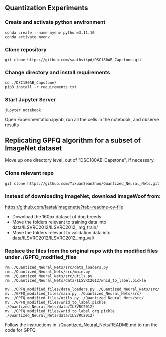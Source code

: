 ## Quantization Experiments

### Create and activate python environment
```
conda create --name myenv python=3.11.10
conda activate myenv
```

### Clone repository
```
git clone https://github.com/saathvikpd/DSC180AB_Capstone.git
```

### Change directory and install requirements
```
cd ./DSC180AB_Capstone/
pip3 install -r requirements.txt
```

### Start Jupyter Server
```
jupyter notebook
```

Open Experimentation.ipynb, run all the cells in the notebook, and observe results


## Replicating GPFQ algorithm for a subset of ImageNet dataset

Move up one directory level, out of "DSC180AB_Capstone", if necessary.

### Clone relevant repo
```
git clone https://github.com/YixuanSeanZhou/Quantized_Neural_Nets.git
```

### Instead of downloading ImageNet, download ImageWoof from:

https://github.com/fastai/imagenette?tab=readme-ov-file

- Download the 160px dataset of dog breeds
- Move the folders relevant to training data into data/ILSVRC2012/ILSVRC2012_img_train/
- Move the folders relevant to validation data into data/ILSVRC2012/ILSVRC2012_img_val/

### Replace the files from the original repo with the modified files under ./GPFQ_modified_files

```
rm ./Quantized_Neural_Nets/src/data_loaders.py
rm ./Quantized_Neural_Nets/src/main.py
rm ./Quantized_Neural_Nets/src/utils.py
rm ./Quantized_Neural_Nets/data/ILSVRC2012/wnid_to_label.pickle

mv ./GPFQ_modified_files/data_loaders.py ./Quantized_Neural_Nets/src/
mv ./GPFQ_modified_files/main.py ./Quantized_Neural_Nets/src/
mv ./GPFQ_modified_files/utils.py ./Quantized_Neural_Nets/src/
mv ./GPFQ_modified_files/wnid_to_label.pickle ./Quantized_Neural_Nets/data/ILSVRC2012/
mv ./GPFQ_modified_files/wnid_to_label_org.pickle ./Quantized_Neural_Nets/data/ILSVRC2012/
```

Follow the instructions in ./Quantized_Neural_Nets/README.md to run the code for GPFQ


